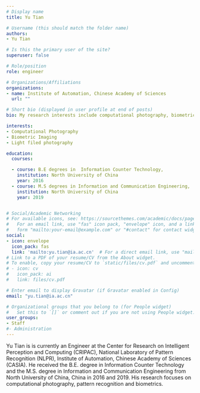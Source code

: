 ```yaml
---
# Display name
title: Yu Tian

# Username (this should match the folder name)
authors:
- Yu Tian

# Is this the primary user of the site?
superuser: false

# Role/position
role: engineer

# Organizations/Affiliations
organizations:
- name: Institute of Automation, Chinese Academy of Sciences
  url: ""

# Short bio (displayed in user profile at end of posts)
bio: My research interests include computational photography, biometric imaging and light filed photography.

interests:
- Computational Photography
- Biometric Imaging
- Light filed photography

education:
  courses:

  - course: B.E degrees in  Information Counter Technology, 
    institution: North University of China
    year: 2016
  - course: M.S degrees in Information and Communication Engineering, 
    institution: North University of China
    year: 2019


# Social/Academic Networking
# For available icons, see: https://sourcethemes.com/academic/docs/page-builder/#icons
#   For an email link, use "fas" icon pack, "envelope" icon, and a link in the
#   form "mailto:your-email@example.com" or "#contact" for contact widget.
social:
- icon: envelope
  icon_pack: fas
  link: 'mailto:yu.tian@ia.ac.cn'  # For a direct email link, use "mailto:test@example.org".
# Link to a PDF of your resume/CV from the About widget.
# To enable, copy your resume/CV to `static/files/cv.pdf` and uncomment the lines below.
# - icon: cv
#   icon_pack: ai
#   link: files/cv.pdf

# Enter email to display Gravatar (if Gravatar enabled in Config)
email: "yu.tian@ia.ac.cn"

# Organizational groups that you belong to (for People widget)
#   Set this to `[]` or comment out if you are not using People widget.
user_groups:
- Staff
#- Administration
---
```

Yu Tian is is currently an Engineer at the Center for Research on Intelligent Perception and Computing (CRIPAC), National Laboratory of Pattern Recognition (NLPR), Institute of Automation, Chinese Academy of Sciences (CASIA). He received the B.E. degree in Information Counter Technology and the M.S. degree in Information and Communication Engineering from North University of China, China in 2016 and 2019. His research focuses on computational photography, pattern recognition and biometrics.

